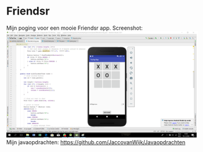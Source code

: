 # Friendsr

Mijn poging voor een mooie Friendsr app.
Screenshot:
![alt text](https://github.com/JaccovanWijk/TicTacToe/blob/master/Screenshot.png)
Mijn javaopdrachten:
https://github.com/JaccovanWijk/Javaopdrachten
